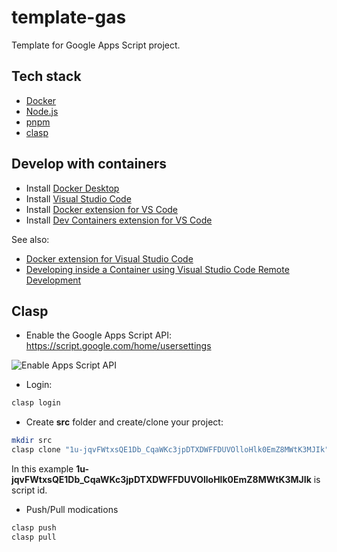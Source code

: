 # template-gas

Template for Google Apps Script project.

## Tech stack

- [Docker](https://www.docker.com/)
- [Node.js](https://nodejs.org/)
- [pnpm](https://pnpm.io/)
- [clasp](https://github.com/google/clasp)

## Develop with containers

- Install [Docker Desktop](https://www.docker.com/products/docker-desktop/)
- Install [Visual Studio Code](https://code.visualstudio.com/)
- Install [Docker extension for VS Code](https://marketplace.visualstudio.com/items?itemName=ms-azuretools.vscode-docker)
- Install [Dev Containers extension for VS Code](https://marketplace.visualstudio.com/items?itemName=ms-vscode-remote.remote-containers)

See also:

- [Docker extension for Visual Studio Code](https://code.visualstudio.com/docs/containers/overview)
- [Developing inside a Container using Visual Studio Code Remote Development](https://code.visualstudio.com/docs/remote/containers)

## Clasp

- Enable the Google Apps Script API: https://script.google.com/home/usersettings

![Enable Apps Script API](https://user-images.githubusercontent.com/744973/54870967-a9135780-4d6a-11e9-991c-9f57a508bdf0.gif)

- Login:

```sh
clasp login
```

- Create **src** folder and create/clone your project:

```sh
mkdir src
clasp clone "1u-jqvFWtxsQE1Db_CqaWKc3jpDTXDWFFDUVOlloHlk0EmZ8MWtK3MJIk" --rootDir src
```

In this example **1u-jqvFWtxsQE1Db_CqaWKc3jpDTXDWFFDUVOlloHlk0EmZ8MWtK3MJIk** is script id.

- Push/Pull modications

```sh
clasp push
clasp pull
```
